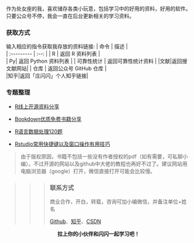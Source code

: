 作为处女座的我，喜欢储存各类小玩意，包括学习中的好用的资料，好用的软件。只要公众号不停，我会一直在后台更新相关的学习资料。

### 获取方式

输入相应的指令获取我存放的资料链接:
| 命令      | 描述 |        
| :--------- | :--: |
| R    |  返回 R 资料列表  |  
| Py|  返回 Python 资料列表 | 
| 可靠性统计  | 返回可靠性统计资料  |
|文献|返回搜文献网站|
| 仓库    |  返回公众号 GitHub 仓库  |  
|知乎|返回「庄闪闪」个人知乎链接|

### 专题整理

- [R线上开源资料分享](https://mp.weixin.qq.com/s?__biz=MzI1NjUwMjQxMQ==&mid=2247486437&idx=1&sn=93c9250cda3a467b85f12e8b750e1096&chksm=ea24f401dd537d17d1004e0d8dc70d88fd503706ff3b9888d2cc4ceafc4497f114d92c4fac92&scene=21&token=405533159&lang=zh_CN#wechat_redirect)

- [Bookdown优质免费书籍分享](https://mp.weixin.qq.com/s?__biz=MzI1NjUwMjQxMQ==&mid=2247486727&idx=1&sn=43a9b4cdc93bd38f179230bf4f0abc2e&chksm=ea24f2e3dd537bf515b3fe89f89158329479f6f550eaf58bdb24f9c83c2643753a4764154e73&scene=21&token=806552290&lang=zh_CN#wechat_redirect)

- [R语言数据处理120题](https://mp.weixin.qq.com/s/nf_f4zGT5GMjcZXV-Xm3XQ)

- [Rstudio常用快捷键以及窗口操作有用技巧](https://mp.weixin.qq.com/s?__biz=MzI1NjUwMjQxMQ==&mid=2247487180&idx=1&sn=43f64d3a9859c7e12562806de901e683&chksm=ea24f128dd53783e62d504190665a06cdd66432ba5532ae87b019c99a63ffa0b96e0fd4be377&token=241520229&lang=zh_CN#rd)

> 由于版权原因，书籍不包括一些没有作者授权的pdf（如有需要，可私聊小编）。不过开源的网站以及github中大佬的教程也再好不过了。建议网站用电脑浏览器（google）打开，微信直接打开可能会比较慢。



>>> ### 联系方式
>>>
>>> 商业合作，开白，转载，咨询可加小编微信，并备注单位+姓名
>>>
>>> [Github](https://github.com/liangliangzhuang "Github")、[知乎](https://www.zhihu.com/people/zhuangshanshan "知乎")、[CSDN](https://i.csdn.net/#/uc/profile "CSDN")
>>>

<span style="display:block;text-align:center;c;">**拉上你的小伙伴和闪闪一起学习吧！**</span>